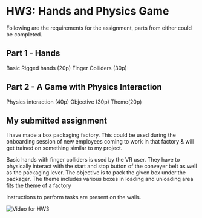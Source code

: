 # HW3: Hands and Physics Game
Following are the requirements for the assignment, parts from either could be completed.

## Part 1 - Hands 

Basic Rigged hands (20p)
Finger Colliders (30p)

## Part 2 - A Game with Physics Interaction

Physics interaction (40p)
Objective (30p)
Theme(20p)

## My submitted assignment

I have made a box packaging factory. This could be used during the onboarding session of new employees coming to work in that factory & will get trained on something similar to my project.

Basic hands with finger colliders is used by the VR user. They have to physically interact with the start and stop button of the conveyer belt as well as the packaging lever. The objective is to pack the given box under the packager. The theme includes various boxes in loading and unloading area fits the theme of a factory

Instructions to perform tasks are present on the walls.

![Video for HW3](HW3.gif)
